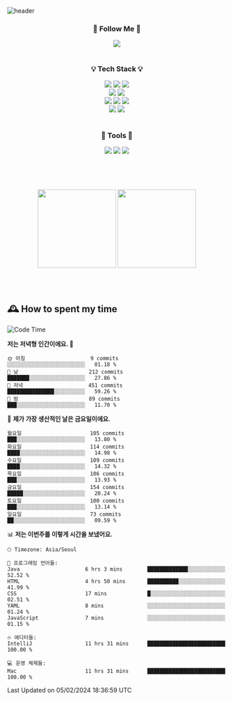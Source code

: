 ![header](https://capsule-render.vercel.app/api?type=waving&color=0:FFE29F,50:FFA99F,100:FF719A&height=300&fontAlignY=40&section=header&text=sung%20eun&fontSize=80&fontColor=FFFFFF)

<div align="center">
	<h3>🐹  Follow Me  🐹</h3>
	<a href="https://velog.io/@saeun05" target="_blank"><img src="https://img.shields.io/badge/Velog-20C997?style=flat&logo=velog&logoColor=white"/></a><br><br>
	<h3>💡  Tech Stack  💡</h3>
	<img src="https://img.shields.io/badge/Java-0078D4?style=flat"/>
	<img src="https://img.shields.io/badge/Spring-6DB33F?style=flat&logo=spring&logoColor=white"/>
	<img src="https://img.shields.io/badge/SpringBoot-6DB33F?style=flat&logo=springboot&logoColor=white"/><br>
	<img src="https://img.shields.io/badge/SpringJPA-6DB33F?style=flat&logo=SpringJPA&logoColor=white"/>
	<img src="https://img.shields.io/badge/Querydsl-428BCA?style=flat&logo=Querydsl&logoColor=white"/><br>
	<img src="https://img.shields.io/badge/HTML5-E34F26?style=flat&logo=html5&logoColor=white"/>
	<img src="https://img.shields.io/badge/CSS3-1572B6?style=flat&logo=css3&logoColor=white"/>
	<img src="https://img.shields.io/badge/jQuery-0769AD?style=flat&logo=jquery&logoColor=white"/><br>
	<img src="https://img.shields.io/badge/MySQL-4479A1?style=flat&logo=mysql&logoColor=white"/>
	<img src="https://img.shields.io/badge/oracle-F80000?style=flat&logo=oracle&logoColor=white"/><br><br>
	<h3>🔦  Tools  🔦</h3>
	<img src="https://img.shields.io/badge/intelliJ IDEA-000000?style=flat&logo=intellijidea&logoColor=white"/>
	<img src="https://img.shields.io/badge/Notion-F9DC3E?style=flat&logo=notion&logoColor=white"/>
	<img src="https://img.shields.io/badge/Git-F05032?style=flat&logo=git&logoColor=white"/><br><br>
</div>

<br><br>

<div align="center">
  <img style="height:180px" src="https://github-readme-stats.vercel.app/api?username=sungeunn&show_icons=true&theme=omni&locale=kr"/>
  <img style="height:180px" src="https://github-readme-stats.vercel.app/api/top-langs/?username=sungeunn&theme=omni&layout=compact&locale=kr"/>
</div>

<br><br>

## 🕰 How to spent my time
<!--START_SECTION:waka-->
![Code Time](http://img.shields.io/badge/Code%20Time-369%20hrs%2053%20mins-blue)

**저는 저녁형 인간이에요. 🦉** 

```text
🌞 아침                     9 commits           ░░░░░░░░░░░░░░░░░░░░░░░░░   01.18 % 
🌆 낮　                     212 commits         ███████░░░░░░░░░░░░░░░░░░   27.86 % 
🌃 저녁                     451 commits         ███████████████░░░░░░░░░░   59.26 % 
🌙 밤　                     89 commits          ███░░░░░░░░░░░░░░░░░░░░░░   11.70 % 
```
📅 **제가 가장 생산적인 날은 금요일이에요.** 

```text
월요일                      105 commits         ███░░░░░░░░░░░░░░░░░░░░░░   13.80 % 
화요일                      114 commits         ████░░░░░░░░░░░░░░░░░░░░░   14.98 % 
수요일                      109 commits         ████░░░░░░░░░░░░░░░░░░░░░   14.32 % 
목요일                      106 commits         ███░░░░░░░░░░░░░░░░░░░░░░   13.93 % 
금요일                      154 commits         █████░░░░░░░░░░░░░░░░░░░░   20.24 % 
토요일                      100 commits         ███░░░░░░░░░░░░░░░░░░░░░░   13.14 % 
일요일                      73 commits          ██░░░░░░░░░░░░░░░░░░░░░░░   09.59 % 
```


📊 **저는 이번주를 이렇게 시간을 보냈어요.** 

```text
🕑︎ Timezone: Asia/Seoul

💬 프로그래밍 언어들: 
Java                     6 hrs 3 mins        █████████████░░░░░░░░░░░░   52.52 % 
HTML                     4 hrs 50 mins       ██████████░░░░░░░░░░░░░░░   41.99 % 
CSS                      17 mins             █░░░░░░░░░░░░░░░░░░░░░░░░   02.51 % 
YAML                     8 mins              ░░░░░░░░░░░░░░░░░░░░░░░░░   01.24 % 
JavaScript               7 mins              ░░░░░░░░░░░░░░░░░░░░░░░░░   01.15 % 

🔥 에디터들: 
IntelliJ                 11 hrs 31 mins      █████████████████████████   100.00 % 

💻 운영 체제들: 
Mac                      11 hrs 31 mins      █████████████████████████   100.00 % 
```


 Last Updated on 05/02/2024 18:36:59 UTC
<!--END_SECTION:waka-->
